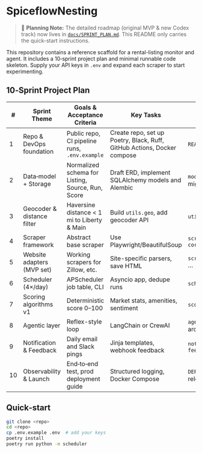 # SpiceflowNesting

> 📑 **Planning Note:** The detailed roadmap (original MVP & new Codex track) now lives in [`docs/SPRINT_PLAN.md`](docs/SPRINT_PLAN.md). This README only carries the quick-start instructions.

This repository contains a reference scaffold for a rental-listing monitor and agent. It includes a 10‑sprint project plan and minimal runnable code skeleton. Supply your API keys in `.env` and expand each scraper to start experimenting.

## 10‑Sprint Project Plan

| # | Sprint Theme | Goals & Acceptance Criteria | Key Tasks | Primary Deliverables |
|---|--------------|----------------------------|-----------|----------------------|
|1|Repo & DevOps foundation|Public repo, CI pipeline runs, `.env.example`|Create repo, set up Poetry, Black, Ruff, GitHub Actions, Docker compose|`README.md`, green CI|
|2|Data‑model + Storage|Normalized schema for Listing, Source, Run, Score|Draft ERD, implement SQLAlchemy models and Alembic|`models.py`, migration scripts|
|3|Geocoder & distance filter|Haversine distance < 1 mi to Liberty & Main|Build `utils.geo`, add geocoder API|`utils/geo.py`, tests|
|4|Scraper framework|Abstract base scraper|Use Playwright/BeautifulSoup|`scrapers/base.py`, `core/http.py`|
|5|Website adapters (MVP set)|Working scrapers for Zillow, etc.|Site-specific parsers, save HTML|`scrapers/zillow.py` … |
|6|Scheduler (4×/day)|APScheduler job table, CLI|Asyncio app, dedupe runs|`scheduler.py`, docs|
|7|Scoring algorithms v1|Deterministic score 0–100|Market stats, amenities, sentiment|`scoring.py`, tests|
|8|Agentic layer|Reflex-style loop|LangChain or CrewAI|`agent.py`, architecture doc|
|9|Notification & Feedback|Daily email and Slack pings|Jinja templates, webhook feedback|`notifier.py`, `feedback.py`|
|10|Observability & Launch|End‑to‑end test, prod deployment guide|Structured logging, Docker Compose|`DEPLOYMENT.md`, release tag|

## Quick‑start

```bash
git clone <repo>
cd <repo>
cp .env.example .env  # add your keys
poetry install
poetry run python -m scheduler
```
